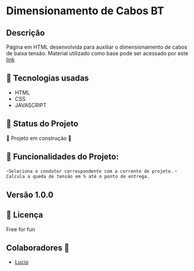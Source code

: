 # Dimensionamento de Cabos BT

## Descrição
Página em HTML desenvolvida para auxiliar o dimensionamento de cabos de baixa tensão.
Material utilizado como base pode ser acessado por este [link](https://br.prysmiangroup.com/sites/default/files/atoms/files/Guia_de_Dimensionamento-Baixa_Tensao_Rev10.pdf)

## 📖 Tecnologias usadas
- HTML 
- CSS 
- JAVASCRIPT

## 🚧 Status do Projeto 

:construction: Projeto em construção :construction:


## :hammer: Funcionalidades do Projeto:
-`Seleciona o condutor correspondente com a corrente de projeto.`
-`Calcula a queda de tensão em % até o ponto de entrega.`

## Versão 1.0.0


## 📔 Licença 
Free for fun 



## Colaboradores :trident:
- [Lucio](https://github.com/luciocarvalho10)



